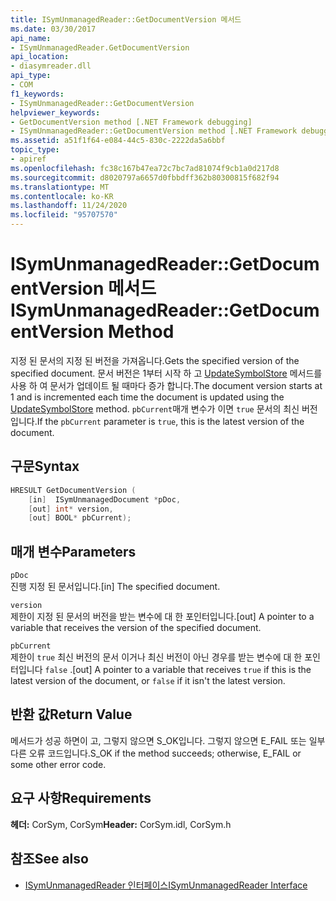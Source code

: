 ```yaml
---
title: ISymUnmanagedReader::GetDocumentVersion 메서드
ms.date: 03/30/2017
api_name:
- ISymUnmanagedReader.GetDocumentVersion
api_location:
- diasymreader.dll
api_type:
- COM
f1_keywords:
- ISymUnmanagedReader::GetDocumentVersion
helpviewer_keywords:
- GetDocumentVersion method [.NET Framework debugging]
- ISymUnmanagedReader::GetDocumentVersion method [.NET Framework debugging]
ms.assetid: a51f1f64-e084-44c5-830c-2222da5a6bbf
topic_type:
- apiref
ms.openlocfilehash: fc38c167b47ea72c7bc7ad81074f9cb1a0d217d8
ms.sourcegitcommit: d8020797a6657d0fbbdff362b80300815f682f94
ms.translationtype: MT
ms.contentlocale: ko-KR
ms.lasthandoff: 11/24/2020
ms.locfileid: "95707570"
---
```

# <a name="isymunmanagedreadergetdocumentversion-method"></a><span data-ttu-id="c8318-102">ISymUnmanagedReader::GetDocumentVersion 메서드</span><span class="sxs-lookup"><span data-stu-id="c8318-102">ISymUnmanagedReader::GetDocumentVersion Method</span></span>

<span data-ttu-id="c8318-103">지정 된 문서의 지정 된 버전을 가져옵니다.</span><span class="sxs-lookup"><span data-stu-id="c8318-103">Gets the specified version of the specified document.</span></span> <span data-ttu-id="c8318-104">문서 버전은 1부터 시작 하 고 [UpdateSymbolStore](isymunmanagedreader-updatesymbolstore-method.md) 메서드를 사용 하 여 문서가 업데이트 될 때마다 증가 합니다.</span><span class="sxs-lookup"><span data-stu-id="c8318-104">The document version starts at 1 and is incremented each time the document is updated using the [UpdateSymbolStore](isymunmanagedreader-updatesymbolstore-method.md) method.</span></span> <span data-ttu-id="c8318-105">`pbCurrent`매개 변수가 이면 `true` 문서의 최신 버전입니다.</span><span class="sxs-lookup"><span data-stu-id="c8318-105">If the `pbCurrent` parameter is `true`, this is the latest version of the document.</span></span>  
  
## <a name="syntax"></a><span data-ttu-id="c8318-106">구문</span><span class="sxs-lookup"><span data-stu-id="c8318-106">Syntax</span></span>  
  
```cpp  
HRESULT GetDocumentVersion (  
    [in]  ISymUnmanagedDocument *pDoc,  
    [out] int* version,  
    [out] BOOL* pbCurrent);  
```  
  
## <a name="parameters"></a><span data-ttu-id="c8318-107">매개 변수</span><span class="sxs-lookup"><span data-stu-id="c8318-107">Parameters</span></span>  

 `pDoc`  
 <span data-ttu-id="c8318-108">진행 지정 된 문서입니다.</span><span class="sxs-lookup"><span data-stu-id="c8318-108">[in] The specified document.</span></span>  
  
 `version`  
 <span data-ttu-id="c8318-109">제한이 지정 된 문서의 버전을 받는 변수에 대 한 포인터입니다.</span><span class="sxs-lookup"><span data-stu-id="c8318-109">[out] A pointer to a variable that receives the version of the specified document.</span></span>  
  
 `pbCurrent`  
 <span data-ttu-id="c8318-110">제한이 `true` 최신 버전의 문서 이거나 최신 버전이 아닌 경우를 받는 변수에 대 한 포인터입니다 `false` .</span><span class="sxs-lookup"><span data-stu-id="c8318-110">[out] A pointer to a variable that receives `true` if this is the latest version of the document, or `false` if it isn't the latest version.</span></span>  
  
## <a name="return-value"></a><span data-ttu-id="c8318-111">반환 값</span><span class="sxs-lookup"><span data-stu-id="c8318-111">Return Value</span></span>  

 <span data-ttu-id="c8318-112">메서드가 성공 하면이 고, 그렇지 않으면 S_OK입니다. 그렇지 않으면 E_FAIL 또는 일부 다른 오류 코드입니다.</span><span class="sxs-lookup"><span data-stu-id="c8318-112">S_OK if the method succeeds; otherwise, E_FAIL or some other error code.</span></span>  
  
## <a name="requirements"></a><span data-ttu-id="c8318-113">요구 사항</span><span class="sxs-lookup"><span data-stu-id="c8318-113">Requirements</span></span>  

 <span data-ttu-id="c8318-114">**헤더:** CorSym, CorSym</span><span class="sxs-lookup"><span data-stu-id="c8318-114">**Header:** CorSym.idl, CorSym.h</span></span>  
  
## <a name="see-also"></a><span data-ttu-id="c8318-115">참조</span><span class="sxs-lookup"><span data-stu-id="c8318-115">See also</span></span>

- [<span data-ttu-id="c8318-116">ISymUnmanagedReader 인터페이스</span><span class="sxs-lookup"><span data-stu-id="c8318-116">ISymUnmanagedReader Interface</span></span>](isymunmanagedreader-interface.md)
